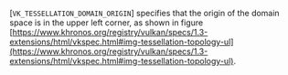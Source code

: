 [`VK_TESSELLATION_DOMAIN_ORIGIN`] specifies that the origin
of the domain space is in the upper left corner, as shown in figure
[https://www.khronos.org/registry/vulkan/specs/1.3-extensions/html/vkspec.html#img-tessellation-topology-ul](https://www.khronos.org/registry/vulkan/specs/1.3-extensions/html/vkspec.html#img-tessellation-topology-ul).